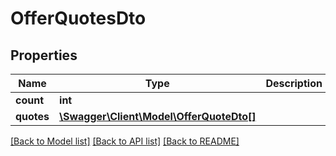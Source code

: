 # OfferQuotesDto

## Properties
Name | Type | Description | Notes
------------ | ------------- | ------------- | -------------
**count** | **int** |  | [optional] 
**quotes** | [**\Swagger\Client\Model\OfferQuoteDto[]**](OfferQuoteDto.md) |  | [optional] 

[[Back to Model list]](../../README.md#documentation-for-models) [[Back to API list]](../../README.md#documentation-for-api-endpoints) [[Back to README]](../../README.md)

